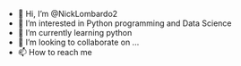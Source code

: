 - 👋 Hi, I’m @NickLombardo2
- 👀 I’m interested in Python programming and Data Science 
- 🌱 I’m currently learning python 
- 💞️ I’m looking to collaborate on ...
- 📫 How to reach me 

<!---
NickLombardo2/NickLombardo2 is a ✨ special ✨ repository because its `README.md` (this file) appears on your GitHub profile.
You can click the Preview link to take a look at your changes.
--->
